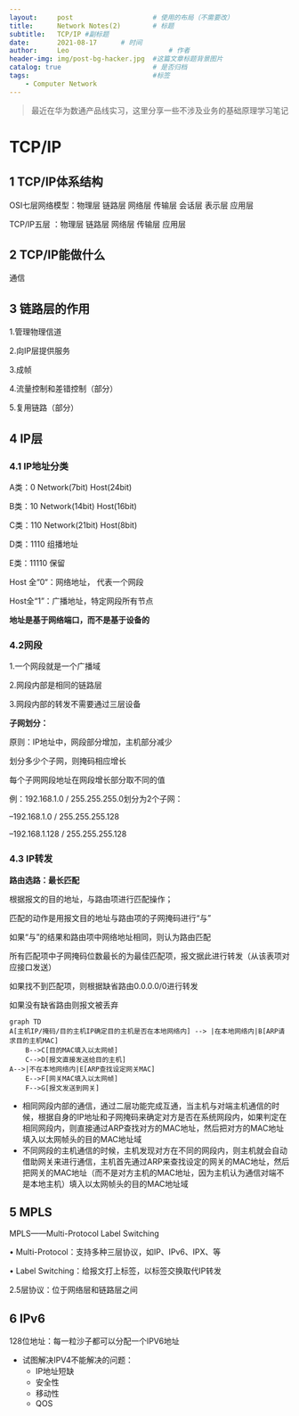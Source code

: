 ```yaml
---
layout:     post   				    # 使用的布局（不需要改）
title:      Network Notes(2)		# 标题 
subtitle:   TCP/IP #副标题
date:       2021-08-17		# 时间
author:     Leo 						# 作者
header-img: img/post-bg-hacker.jpg	#这篇文章标题背景图片
catalog: true 						# 是否归档
tags:								#标签
    - Computer Network
---
```

> 最近在华为数通产品线实习，这里分享一些不涉及业务的基础原理学习笔记

# TCP/IP

## 1 TCP/IP体系结构

OSI七层网络模型：物理层 链路层 网络层 传输层 会话层 表示层 应用层

TCP/IP五层 ：物理层 链路层 网络层 传输层 应用层 

## 2 TCP/IP能做什么

通信

## 3 链路层的作用

1.管理物理信道

2.向IP层提供服务

3.成帧

4.流量控制和差错控制（部分）

5.复用链路（部分）

## 4 IP层

### 4.1 IP地址分类

A类：0 Network(7bit) Host(24bit)

B类：10 Network(14bit) Host(16bit)

C类：110 Network(21bit) Host(8bit)

D类：1110 组播地址

E类：11110 保留

Host 全“0“：网络地址， 代表一个网段

Host全“1”：广播地址，特定网段所有节点

**地址是基于网络端口，而不是基于设备的**

### 4.2网段

1.一个网段就是一个广播域

2.网段内部是相同的链路层

3.网段内部的转发不需要通过三层设备

**子网划分：**

原则：IP地址中，网段部分增加，主机部分减少

划分多少个子网，则掩码相应增长

每个子网网段地址在网段增长部分取不同的值

例：192.168.1.0 / 255.255.255.0划分为2个子网：

–192.168.1.0 / 255.255.255.128

–192.168.1.128 / 255.255.255.128

### 4.3 IP转发

**路由选路：最长匹配**

根据报文的目的地址，与路由项进行匹配操作；

匹配的动作是用报文目的地址与路由项的子网掩码进行“与”

如果“与”的结果和路由项中网络地址相同，则认为路由匹配

所有匹配项中子网掩码位数最长的为最佳匹配项，报文据此进行转发（从该表项对应接口发送）

如果找不到匹配项，则根据缺省路由0.0.0.0/0进行转发

如果没有缺省路由则报文被丢弃 

```mermaid
graph TD
A[主机IP/掩码/目的主机IP确定目的主机是否在本地网络内] --> |在本地网络内|B[ARP请求目的主机MAC]
	B-->C[目的MAC填入以太网帧]
	C-->D[报文直接发送给目的主机]
A-->|不在本地网络内|E[ARP查找设定网关MAC]
	E-->F[网关MAC填入以太网帧]
	F-->G[报文发送到网关]
```

* 相同网段内部的通信，通过二层功能完成互通，当主机与对端主机通信的时候，根据自身的IP地址和子网掩码来确定对方是否在系统网段内，如果判定在相同网段内，则直接通过ARP查找对方的MAC地址，然后把对方的MAC地址填入以太网帧头的目的MAC地址域
* 不同网段的主机通信的时候，主机发现对方在不同的网段内，则主机就会自动借助网关来进行通信，主机首先通过ARP来查找设定的网关的MAC地址，然后把网关的MAC地址（而不是对方主机的MAC地址，因为主机认为通信对端不是本地主机）填入以太网帧头的目的MAC地址域

## 5 MPLS

MPLS——Multi-Protocol Label Switching

• Multi-Protocol：支持多种三层协议，如IP、IPv6、IPX、等

• Label Switching：给报文打上标签，以标签交换取代IP转发

2.5层协议：位于网络层和链路层之间

## 6 IPv6

128位地址：每一粒沙子都可以分配一个IPV6地址

* 试图解决IPV4不能解决的问题：
  * IP地址短缺
  * 安全性
  * 移动性
  * QOS







